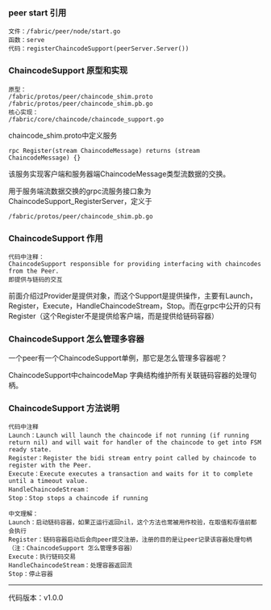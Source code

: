 ### peer start 引用

```
文件：/fabric/peer/node/start.go
函数：serve
代码：registerChaincodeSupport(peerServer.Server())
```


### ChaincodeSupport 原型和实现

```
原型：
/fabric/protos/peer/chaincode_shim.proto
/fabric/protos/peer/chaincode_shim.pb.go
核心实现：
/fabric/core/chaincode/chaincode_support.go
```


chaincode_shim.proto中定义服务

```
rpc Register(stream ChaincodeMessage) returns (stream ChaincodeMessage) {}
```

该服务实现客户端和服务器端ChaincodeMessage类型流数据的交换。

用于服务端流数据交换的grpc流服务接口象为ChaincodeSupport_RegisterServer，定义于

```
/fabric/protos/peer/chaincode_shim.pb.go
```

### ChaincodeSupport 作用

```
代码中注释：
ChaincodeSupport responsible for providing interfacing with chaincodes from the Peer.
即提供与链码的交互
```
前面介绍过Provider是提供对象，而这个Support是提供操作，主要有Launch，Register，Execute，HandleChaincodeStream，Stop。而在grpc中公开的只有Register（这个Register不是提供给客户端，而是提供给链码容器）

### ChaincodeSupport 怎么管理多容器
一个peer有一个ChaincodeSupport单例，那它是怎么管理多容器呢？

ChaincodeSupport中chaincodeMap 字典结构维护所有关联链码容器的处理句柄。

### ChaincodeSupport 方法说明


```
代码中注释
Launch：Launch will launch the chaincode if not running (if running return nil) and will wait for handler of the chaincode to get into FSM ready state.
Register：Register the bidi stream entry point called by chaincode to register with the Peer.
Execute：Execute executes a transaction and waits for it to complete until a timeout value.
HandleChaincodeStream：
Stop：Stop stops a chaincode if running

中文理解：
Launch：启动链码容器，如果正运行返回nil，这个方法也常被用作校验，在取值和存值前都会执行
Register：链码容器启动后会向peer提交注册，注册的目的是让peer记录该容器处理句柄（注：ChaincodeSupport 怎么管理多容器）
Execute：执行链码交易
HandleChaincodeStream：处理容器返回流
Stop：停止容器
```
------------------------------------
代码版本：v1.0.0
